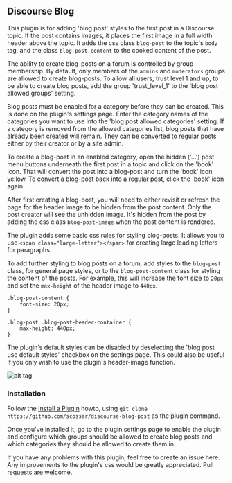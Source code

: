 ## Discourse Blog

This plugin is for adding 'blog post' styles to the first post in a Discourse topic. If the post contains images, it places the first image
in a full width header above the topic. It adds the css class `blog-post` to the topic's `body` tag, and the class `blog-post-content` to
the cooked content of the post.

The ability to create blog-posts on a forum is controlled by group membership. By default, only members
of the `admins` and `moderators` groups are allowed to create blog-posts. To allow all users, trust level
1 and up, to be able to create blog posts, add the group 'trust_level_1' to the 'blog post allowed groups' setting.

Blog posts must be enabled for a category before they can be created. This is done on the plugin's settings page.
Enter the category names of the categories you want to use into the 'blog post allowed categories' setting. 
If a category is removed from the allowed categories list, blog posts that have already been created will remain.
They can be converted to regular posts either by their creator or by a site admin.

To create a blog-post in an enabled category, open the hidden ('...') post menu buttons underneath the first post
in a topic and click on the 'book' icon. That will convert the post into a blog-post and turn the 'book' icon yellow.
To convert a blog-post back into a regular post, click the 'book' icon again.

After first creating a blog-post, you will need to either revisit or refresh the page for the header image to
be hidden from the post content. Only the post creator will see the unhidden image. It's hidden from the post
by adding the css class `blog-post-image` when the post content is rendered.

The plugin adds some basic css rules for styling blog-posts. It allows you to use `<span class="large-letter"></span>` for
creating large leading letters for paragraphs.

To add further styling to blog posts on a forum, add styles to the `blog-post` class, for general page styles,
or to the `blog-post-content` class for styling the content of the posts. For example, this will increase the font
size to `20px` and set the `max-height` of the header image to `440px`.

    .blog-post-content {
        font-size: 20px;
    }
    
    .blog-post .blog-post-header-container {
        max-height: 440px;
    }
    
The plugin's default styles can be disabled by deselecting the 'blog post use default styles' checkbox on the settings
page. This could also be useful if you only wish to use the plugin's header-image function.

![alt tag](https://cloud.githubusercontent.com/assets/2975917/19636010/48bb2fb6-997b-11e6-9418-3f9af44e77a7.png)

### Installation

Follow the [Install a Plugin](https://meta.discourse.org/t/install-a-plugin/19157) howto, using
`git clone https://github.com/scossar/discourse-blog-post` as the plugin command.

Once you've installed it, go to the plugin settings page to enable the plugin and configure which groups should be
allowed to create blog posts and which categories they should be allowed to create them in.

If you have any problems with this plugin, feel free to create an issue here. Any improvements to the plugin's css would be greatly appreciated.
Pull requests are welcome.
